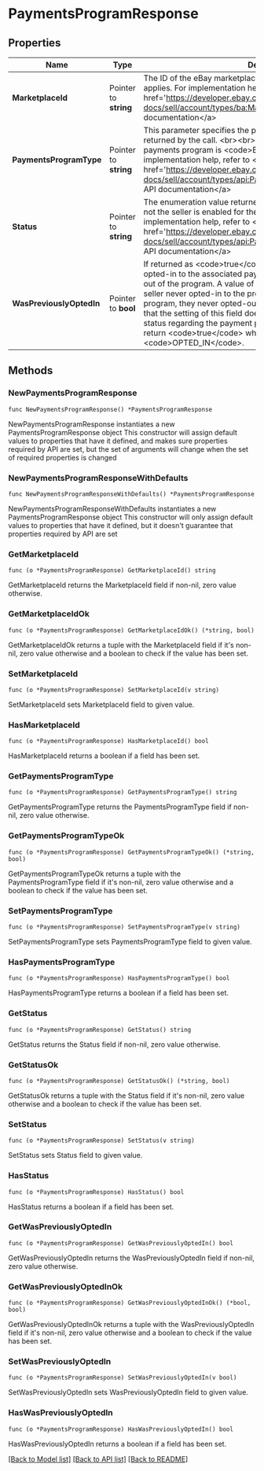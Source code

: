 # PaymentsProgramResponse

## Properties

Name | Type | Description | Notes
------------ | ------------- | ------------- | -------------
**MarketplaceId** | Pointer to **string** | The ID of the eBay marketplace to which the payment program applies. For implementation help, refer to &lt;a href&#x3D;&#39;https://developer.ebay.com/api-docs/sell/account/types/ba:MarketplaceIdEnum&#39;&gt;eBay API documentation&lt;/a&gt; | [optional] 
**PaymentsProgramType** | Pointer to **string** | This parameter specifies the payment program whose status is returned by the call.  &lt;br&gt;&lt;br&gt;Currently the only supported payments program is &lt;code&gt;EBAY_PAYMENTS&lt;/code&gt;. For implementation help, refer to &lt;a href&#x3D;&#39;https://developer.ebay.com/api-docs/sell/account/types/api:PaymentsProgramType&#39;&gt;eBay API documentation&lt;/a&gt; | [optional] 
**Status** | Pointer to **string** | The enumeration value returned in this field indicates whether or not the seller is enabled for the payments program. For implementation help, refer to &lt;a href&#x3D;&#39;https://developer.ebay.com/api-docs/sell/account/types/api:PaymentsProgramStatus&#39;&gt;eBay API documentation&lt;/a&gt; | [optional] 
**WasPreviouslyOptedIn** | Pointer to **bool** | If returned as &lt;code&gt;true&lt;/code&gt;, the seller was at one point opted-in to the associated payment program, but they later opted out of the program. A value of &lt;code&gt;false&lt;/code&gt; indicates the seller never opted-in to the program or if they did opt-in to the program, they never opted-out of it.  &lt;br&gt;&lt;br&gt;It&#39;s important to note that the setting of this field does not indicate the seller&#39;s current status regarding the payment program. It is possible for this field to return &lt;code&gt;true&lt;/code&gt; while the &lt;b&gt;status&lt;/b&gt; field returns &lt;code&gt;OPTED_IN&lt;/code&gt;. | [optional] 

## Methods

### NewPaymentsProgramResponse

`func NewPaymentsProgramResponse() *PaymentsProgramResponse`

NewPaymentsProgramResponse instantiates a new PaymentsProgramResponse object
This constructor will assign default values to properties that have it defined,
and makes sure properties required by API are set, but the set of arguments
will change when the set of required properties is changed

### NewPaymentsProgramResponseWithDefaults

`func NewPaymentsProgramResponseWithDefaults() *PaymentsProgramResponse`

NewPaymentsProgramResponseWithDefaults instantiates a new PaymentsProgramResponse object
This constructor will only assign default values to properties that have it defined,
but it doesn't guarantee that properties required by API are set

### GetMarketplaceId

`func (o *PaymentsProgramResponse) GetMarketplaceId() string`

GetMarketplaceId returns the MarketplaceId field if non-nil, zero value otherwise.

### GetMarketplaceIdOk

`func (o *PaymentsProgramResponse) GetMarketplaceIdOk() (*string, bool)`

GetMarketplaceIdOk returns a tuple with the MarketplaceId field if it's non-nil, zero value otherwise
and a boolean to check if the value has been set.

### SetMarketplaceId

`func (o *PaymentsProgramResponse) SetMarketplaceId(v string)`

SetMarketplaceId sets MarketplaceId field to given value.

### HasMarketplaceId

`func (o *PaymentsProgramResponse) HasMarketplaceId() bool`

HasMarketplaceId returns a boolean if a field has been set.

### GetPaymentsProgramType

`func (o *PaymentsProgramResponse) GetPaymentsProgramType() string`

GetPaymentsProgramType returns the PaymentsProgramType field if non-nil, zero value otherwise.

### GetPaymentsProgramTypeOk

`func (o *PaymentsProgramResponse) GetPaymentsProgramTypeOk() (*string, bool)`

GetPaymentsProgramTypeOk returns a tuple with the PaymentsProgramType field if it's non-nil, zero value otherwise
and a boolean to check if the value has been set.

### SetPaymentsProgramType

`func (o *PaymentsProgramResponse) SetPaymentsProgramType(v string)`

SetPaymentsProgramType sets PaymentsProgramType field to given value.

### HasPaymentsProgramType

`func (o *PaymentsProgramResponse) HasPaymentsProgramType() bool`

HasPaymentsProgramType returns a boolean if a field has been set.

### GetStatus

`func (o *PaymentsProgramResponse) GetStatus() string`

GetStatus returns the Status field if non-nil, zero value otherwise.

### GetStatusOk

`func (o *PaymentsProgramResponse) GetStatusOk() (*string, bool)`

GetStatusOk returns a tuple with the Status field if it's non-nil, zero value otherwise
and a boolean to check if the value has been set.

### SetStatus

`func (o *PaymentsProgramResponse) SetStatus(v string)`

SetStatus sets Status field to given value.

### HasStatus

`func (o *PaymentsProgramResponse) HasStatus() bool`

HasStatus returns a boolean if a field has been set.

### GetWasPreviouslyOptedIn

`func (o *PaymentsProgramResponse) GetWasPreviouslyOptedIn() bool`

GetWasPreviouslyOptedIn returns the WasPreviouslyOptedIn field if non-nil, zero value otherwise.

### GetWasPreviouslyOptedInOk

`func (o *PaymentsProgramResponse) GetWasPreviouslyOptedInOk() (*bool, bool)`

GetWasPreviouslyOptedInOk returns a tuple with the WasPreviouslyOptedIn field if it's non-nil, zero value otherwise
and a boolean to check if the value has been set.

### SetWasPreviouslyOptedIn

`func (o *PaymentsProgramResponse) SetWasPreviouslyOptedIn(v bool)`

SetWasPreviouslyOptedIn sets WasPreviouslyOptedIn field to given value.

### HasWasPreviouslyOptedIn

`func (o *PaymentsProgramResponse) HasWasPreviouslyOptedIn() bool`

HasWasPreviouslyOptedIn returns a boolean if a field has been set.


[[Back to Model list]](../README.md#documentation-for-models) [[Back to API list]](../README.md#documentation-for-api-endpoints) [[Back to README]](../README.md)


